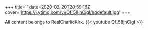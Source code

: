+++
title=''
date=2020-02-20T20:59:16Z
cover='https://i.ytimg.com/vi/Qf_58jnCigI/hqdefault.jpg'
+++

All content belongs to RealCharlieKirk.
{{< youtube Qf_58jnCigI >}}
